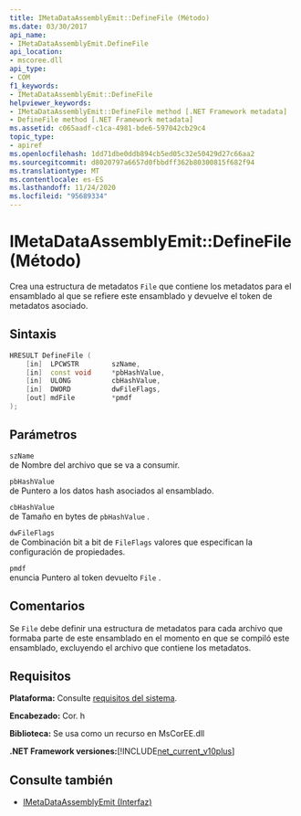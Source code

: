 ```yaml
---
title: IMetaDataAssemblyEmit::DefineFile (Método)
ms.date: 03/30/2017
api_name:
- IMetaDataAssemblyEmit.DefineFile
api_location:
- mscoree.dll
api_type:
- COM
f1_keywords:
- IMetaDataAssemblyEmit::DefineFile
helpviewer_keywords:
- IMetaDataAssemblyEmit::DefineFile method [.NET Framework metadata]
- DefineFile method [.NET Framework metadata]
ms.assetid: c065aadf-c1ca-4981-bde6-597042cb29c4
topic_type:
- apiref
ms.openlocfilehash: 1dd71dbe0ddb894cb5ed05c32e50429d27c66aa2
ms.sourcegitcommit: d8020797a6657d0fbbdff362b80300815f682f94
ms.translationtype: MT
ms.contentlocale: es-ES
ms.lasthandoff: 11/24/2020
ms.locfileid: "95689334"
---
```

# <a name="imetadataassemblyemitdefinefile-method"></a>IMetaDataAssemblyEmit::DefineFile (Método)

Crea una estructura de metadatos `File` que contiene los metadatos para el ensamblado al que se refiere este ensamblado y devuelve el token de metadatos asociado.  
  
## <a name="syntax"></a>Sintaxis  
  
```cpp  
HRESULT DefineFile (  
    [in]  LPCWSTR        szName,
    [in]  const void     *pbHashValue,
    [in]  ULONG          cbHashValue,  
    [in]  DWORD          dwFileFlags,  
    [out] mdFile         *pmdf  
);  
```  
  
## <a name="parameters"></a>Parámetros  

 `szName`  
 de Nombre del archivo que se va a consumir.  
  
 `pbHashValue`  
 de Puntero a los datos hash asociados al ensamblado.  
  
 `cbHashValue`  
 de Tamaño en bytes de `pbHashValue` .  
  
 `dwFileFlags`  
 de Combinación bit a bit de `FileFlags` valores que especifican la configuración de propiedades.  
  
 `pmdf`  
 enuncia Puntero al token devuelto `File` .  
  
## <a name="remarks"></a>Comentarios  

 Se `File` debe definir una estructura de metadatos para cada archivo que formaba parte de este ensamblado en el momento en que se compiló este ensamblado, excluyendo el archivo que contiene los metadatos.  
  
## <a name="requirements"></a>Requisitos  

 **Plataforma:** Consulte [requisitos del sistema](../../get-started/system-requirements.md).  
  
 **Encabezado:** Cor. h  
  
 **Biblioteca:** Se usa como un recurso en MsCorEE.dll  
  
 **.NET Framework versiones:**[!INCLUDE[net_current_v10plus](../../../../includes/net-current-v10plus-md.md)]  
  
## <a name="see-also"></a>Consulte también

- [IMetaDataAssemblyEmit (Interfaz)](imetadataassemblyemit-interface.md)
